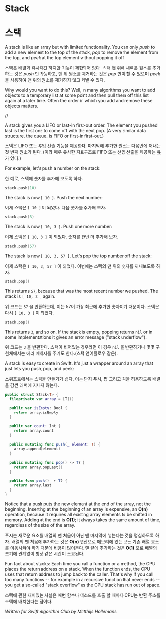 # Stack
# 스택

A stack is like an array but with limited functionality. You can only *push* to add a new element to the top of the stack, *pop* to remove the element from the top, and *peek* at the top element without popping it off.

스택은 배열과 유사하긴 하지만 기능이 제한되어 있다. 스택 맨 위에 새로운 원소를 추가하는 것은 *push* 만 가능하고, 맨 위 원소를 제거하는 것은 *pop* 만이 할 수 있으며 *peek* 을 사용하여 맨 위의 원소를 제거하지 않고 꺼낼 수 있다.

Why would you want to do this? Well, in many algorithms you want to add objects to a temporary list at some point and then pull them off this list again at a later time. Often the order in which you add and remove these objects matters.

//

A stack gives you a LIFO or last-in first-out order. The element you pushed last is the first one to come off with the next pop. (A very similar data structure, the [queue](../Queue/), is FIFO or first-in first-out.)

스택은 LIFO 또는 후입 선출 기능을 제공한다. 마지막에 추가한 원소는 다음번에 꺼내는 첫 번째 원소가 된다. (이와 매우 유사한 자료구조로 FIFO 또는 선입 선출을 제공하는 [큐](../Queue/) 가 있다.)

For example, let's push a number on the stack:

한 예로, 스택에 숫자를 추가해 보도록 하자.

```swift
stack.push(10)
```

The stack is now `[ 10 ]`. Push the next number:

이제 스택은 `[ 10 ]` 이 되었다. 다음 숫자를 추가해 보자.

```swift
stack.push(3)
```

The stack is now `[ 10, 3 ]`. Push one more number:

이제 스택은 `[ 10, 3 ]` 이 되었다. 숫자를 한번 더 추가해 보자.

```swift
stack.push(57)
```

The stack is now `[ 10, 3, 57 ]`. Let's pop the top number off the stack:

이제 스택은 `[ 10, 3, 57 ]` 이 되었다. 이번에는 스택의 맨 위의 숫자를 꺼내보도록 하자.

```swift
stack.pop()
```

This returns `57`, because that was the most recent number we pushed. The stack is `[ 10, 3 ]` again.

위 코드는 `57` 을 반환하는데, 이는 57이 가장 최근에 추가한 숫자이기 때문이다. 스택은 다시 `[ 10, 3 ]` 이 되었다.

```swift
stack.pop()
```

This returns `3`, and so on. If the stack is empty, popping returns `nil` or in some implementations it gives an error message ("stack underflow").

위 코드는 `3` 을 반환한다. 스택이 비어있는 경우라면 이 경우 `nil` 을 반환하거나 몇몇 구현체에서는 에러 메세지를 주기도 한다.(스택 언어플로우 같은).

A stack is easy to create in Swift. It's just a wrapper around an array that just lets you push, pop, and peek:

스위프트에서는 스택을 만들기가 쉽다. 이는 단지 푸시, 팝 그리고 픽을 허용하도록 배열을 감싼 래퍼에 지나지 않는다.

```swift
public struct Stack<T> {
  fileprivate var array = [T]()

  public var isEmpty: Bool {
    return array.isEmpty
  }

  public var count: Int {
    return array.count
  }

  public mutating func push(_ element: T) {
    array.append(element)
  }

  public mutating func pop() -> T? {
    return array.popLast()
  }

  public func peek() -> T? {
    return array.last
  }
}
```

Notice that a push puts the new element at the end of the array, not the beginning. 
Inserting at the beginning of an array is expensive, an **O(n)** operation, 
because it requires all existing array elements to be shifted in memory. 
Adding at the end is **O(1)**; it always takes the same amount of time, 
regardless of the size of the array.

푸시는 새로운 요소를 배열의 맨 처음이 아닌 맨 마지막에 넣는다는 것을 명심하도록 하자. 배열의 맨 처음에 추가하는 것은 **O(n)** 연산으로 메모리에 있는 모든 기존 배열 요소를 이동시켜야 하기 때문에 비용이 많이든다.
맨 끝에 추가하는 것은 **O(1)** 으로 배열의 크기에 관계없이 항상 같은 시간이 소요된다.

Fun fact about stacks: 
Each time you call a function or a method, 
the CPU places the return address on a stack. 
When the function ends, the CPU uses that return address to jump back to the caller. 
That's why if you call too many functions -- for example in a recursive function that never ends -- 
you get a so-called "stack overflow" as the CPU stack has run out of space.

스택에 관한 재미있는 사실은 매번 함수나 메소드를 호출 할 때마다 CPU는 반환 주소를 스택에 배치한다는 점이다.

*Written for Swift Algorithm Club by Matthijs Hollemans*

